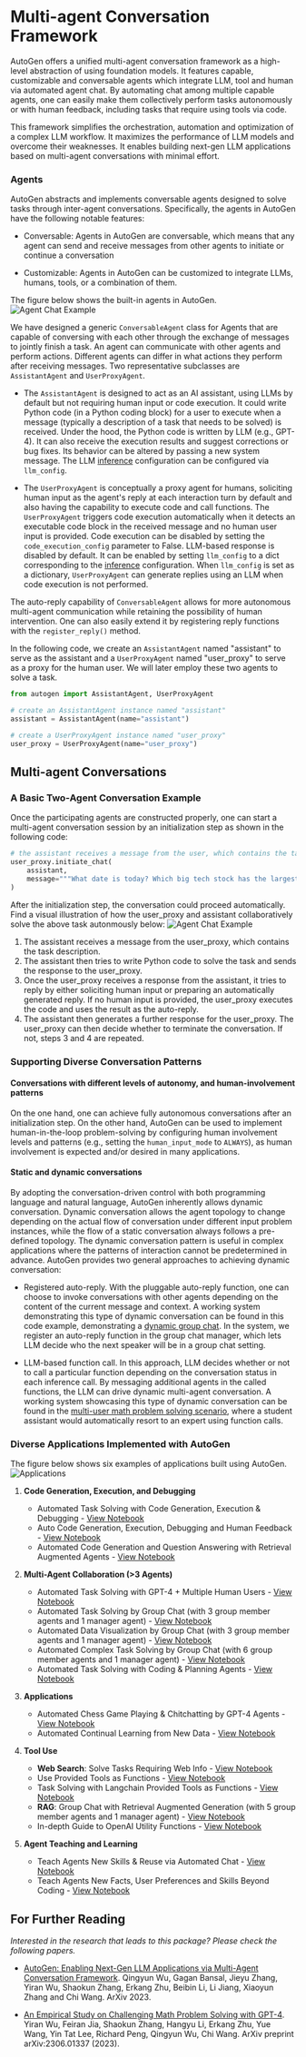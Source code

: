 # Multi-agent Conversation Framework

AutoGen offers a unified multi-agent conversation framework as a high-level abstraction of using foundation models. It features capable, customizable and conversable agents which integrate LLM, tool and human via automated agent chat.
By automating chat among multiple capable agents, one can easily make them collectively perform tasks autonomously or with human feedback, including tasks that require using tools via code.

This framework simplifies the orchestration, automation and optimization of a complex LLM workflow. It maximizes the performance of LLM models and overcome their weaknesses. It enables building next-gen LLM applications based on multi-agent conversations with minimal effort.

### Agents

AutoGen abstracts and implements conversable agents
designed to solve tasks through inter-agent conversations. Specifically, the agents in AutoGen have the following notable features:

- Conversable: Agents in AutoGen are conversable, which means that any agent can send
  and receive messages from other agents to initiate or continue a conversation

- Customizable: Agents in AutoGen can be customized to integrate LLMs, humans, tools, or a combination of them.

The figure below shows the built-in agents in AutoGen.
![Agent Chat Example](images/autogen_agents.png)

We have designed a generic `ConversableAgent` class for Agents that are capable of conversing with each other through the exchange of messages to jointly finish a task. An agent can communicate with other agents and perform actions. Different agents can differ in what actions they perform after receiving messages. Two representative subclasses are `AssistantAgent` and `UserProxyAgent`.

- The `AssistantAgent` is designed to act as an AI assistant, using LLMs by default but not requiring human input or code execution. It could write Python code (in a Python coding block) for a user to execute when a message (typically a description of a task that needs to be solved) is received. Under the hood, the Python code is written by LLM (e.g., GPT-4). It can also receive the execution results and suggest corrections or bug fixes. Its behavior can be altered by passing a new system message. The LLM [inference](#enhanced-inference) configuration can be configured via `llm_config`.

- The `UserProxyAgent` is conceptually a proxy agent for humans, soliciting human input as the agent's reply at each interaction turn by default and also having the capability to execute code and call functions. The `UserProxyAgent` triggers code execution automatically when it detects an executable code block in the received message and no human user input is provided. Code execution can be disabled by setting the `code_execution_config` parameter to False. LLM-based response is disabled by default. It can be enabled by setting `llm_config` to a dict corresponding to the [inference](/docs/Use-Cases/enhanced_inference) configuration. When `llm_config` is set as a dictionary, `UserProxyAgent` can generate replies using an LLM when code execution is not performed.

The auto-reply capability of `ConversableAgent` allows for more autonomous multi-agent communication while retaining the possibility of human intervention.
One can also easily extend it by registering reply functions with the `register_reply()` method.

In the following code, we create an `AssistantAgent` named "assistant" to serve as the assistant and a `UserProxyAgent` named "user_proxy" to serve as a proxy for the human user. We will later employ these two agents to solve a task.

```python
from autogen import AssistantAgent, UserProxyAgent

# create an AssistantAgent instance named "assistant"
assistant = AssistantAgent(name="assistant")

# create a UserProxyAgent instance named "user_proxy"
user_proxy = UserProxyAgent(name="user_proxy")
```

## Multi-agent Conversations

### A Basic Two-Agent Conversation Example

Once the participating agents are constructed properly, one can start a multi-agent conversation session by an initialization step as shown in the following code:

```python
# the assistant receives a message from the user, which contains the task description
user_proxy.initiate_chat(
    assistant,
    message="""What date is today? Which big tech stock has the largest year-to-date gain this year? How much is the gain?""",
)
```

After the initialization step, the conversation could proceed automatically. Find a visual illustration of how the user_proxy and assistant collaboratively solve the above task autonmously below:
![Agent Chat Example](images/agent_example.png)

1. The assistant receives a message from the user_proxy, which contains the task description.
2. The assistant then tries to write Python code to solve the task and sends the response to the user_proxy.
3. Once the user_proxy receives a response from the assistant, it tries to reply by either soliciting human input or preparing an automatically generated reply. If no human input is provided, the user_proxy executes the code and uses the result as the auto-reply.
4. The assistant then generates a further response for the user_proxy. The user_proxy can then decide whether to terminate the conversation. If not, steps 3 and 4 are repeated.

### Supporting Diverse Conversation Patterns

#### Conversations with different levels of autonomy, and human-involvement patterns

On the one hand, one can achieve fully autonomous conversations after an initialization step. On the other hand, AutoGen can be used to implement human-in-the-loop problem-solving by configuring human involvement levels and patterns (e.g., setting the `human_input_mode` to `ALWAYS`), as human involvement is expected and/or desired in many applications.

#### Static and dynamic conversations

By adopting the conversation-driven control with both programming language and natural language, AutoGen inherently allows dynamic conversation. Dynamic conversation allows the agent topology to change depending on the actual flow of conversation under different input problem instances, while the flow of a static conversation always follows a pre-defined topology. The dynamic conversation pattern is useful in complex applications where the patterns of interaction cannot be predetermined in advance. AutoGen provides two general approaches to achieving dynamic conversation:

- Registered auto-reply. With the pluggable auto-reply function, one can choose to invoke conversations with other agents depending on the content of the current message and context. A working system demonstrating this type of dynamic conversation can be found in this code example, demonstrating a [dynamic group chat](https://github.com/microsoft/autogen/blob/main/notebook/agentchat_groupchat.ipynb). In the system, we register an auto-reply function in the group chat manager, which lets LLM decide who the next speaker will be in a group chat setting.

- LLM-based function call. In this approach, LLM decides whether or not to call a particular function depending on the conversation status in each inference call.
  By messaging additional agents in the called functions, the LLM can drive dynamic multi-agent conversation. A working system showcasing this type of dynamic conversation can be found in the [multi-user math problem solving scenario](https://github.com/microsoft/autogen/blob/main/notebook/agentchat_two_users.ipynb), where a student assistant would automatically resort to an expert using function calls.

### Diverse Applications Implemented with AutoGen

The figure below shows six examples of applications built using AutoGen.
![Applications](images/app.png)

1. **Code Generation, Execution, and Debugging**

   - Automated Task Solving with Code Generation, Execution & Debugging - [View Notebook](https://github.com/microsoft/autogen/blob/main/notebook/agentchat_auto_feedback_from_code_execution.ipynb)
   - Auto Code Generation, Execution, Debugging and Human Feedback - [View Notebook](https://github.com/microsoft/autogen/blob/main/notebook/agentchat_human_feedback.ipynb)
   - Automated Code Generation and Question Answering with Retrieval Augmented Agents - [View Notebook](https://github.com/microsoft/autogen/blob/main/notebook/agentchat_RetrieveChat.ipynb)

2. **Multi-Agent Collaboration (>3 Agents)**

   - Automated Task Solving with GPT-4 + Multiple Human Users - [View Notebook](https://github.com/microsoft/autogen/blob/main/notebook/agentchat_two_users.ipynb)
   - Automated Task Solving by Group Chat (with 3 group member agents and 1 manager agent) - [View Notebook](https://github.com/microsoft/autogen/blob/main/notebook/agentchat_groupchat.ipynb)
   - Automated Data Visualization by Group Chat (with 3 group member agents and 1 manager agent) - [View Notebook](https://github.com/microsoft/autogen/blob/main/notebook/agentchat_groupchat_vis.ipynb)
   - Automated Complex Task Solving by Group Chat (with 6 group member agents and 1 manager agent) - [View Notebook](https://github.com/microsoft/autogen/blob/main/notebook/agentchat_groupchat_research.ipynb)
   - Automated Task Solving with Coding & Planning Agents - [View Notebook](https://github.com/microsoft/autogen/blob/main/notebook/agentchat_planning.ipynb)

3. **Applications**

   - Automated Chess Game Playing & Chitchatting by GPT-4 Agents - [View Notebook](https://github.com/microsoft/autogen/blob/main/notebook/agentchat_chess.ipynb)
   - Automated Continual Learning from New Data - [View Notebook](https://github.com/microsoft/autogen/blob/main/notebook/agentchat_stream.ipynb)

4. **Tool Use**

   - **Web Search**: Solve Tasks Requiring Web Info - [View Notebook](https://github.com/microsoft/autogen/blob/main/notebook/agentchat_web_info.ipynb)
   - Use Provided Tools as Functions - [View Notebook](https://github.com/microsoft/autogen/blob/main/notebook/agentchat_function_call.ipynb)
   - Task Solving with Langchain Provided Tools as Functions - [View Notebook](https://github.com/microsoft/autogen/blob/main/notebook/agentchat_function_call.ipynb)
   - **RAG**: Group Chat with Retrieval Augmented Generation (with 5 group member agents and 1 manager agent) - [View Notebook](https://github.com/microsoft/autogen/blob/main/notebook/agentchat_groupchat_RAG.ipynb)
   - In-depth Guide to OpenAI Utility Functions - [View Notebook](https://github.com/microsoft/autogen/blob/main/notebook/oai_openai_utils.ipynb)

5. **Agent Teaching and Learning**
   - Teach Agents New Skills & Reuse via Automated Chat - [View Notebook](https://github.com/microsoft/autogen/blob/main/notebook/agentchat_teaching.ipynb)
   - Teach Agents New Facts, User Preferences and Skills Beyond Coding - [View Notebook](https://github.com/microsoft/autogen/blob/main/notebook/agentchat_teachability.ipynb)

## For Further Reading

_Interested in the research that leads to this package? Please check the following papers._

- [AutoGen: Enabling Next-Gen LLM Applications via Multi-Agent Conversation Framework](https://arxiv.org/abs/2308.08155). Qingyun Wu, Gagan Bansal, Jieyu Zhang, Yiran Wu, Shaokun Zhang, Erkang Zhu, Beibin Li, Li Jiang, Xiaoyun Zhang and Chi Wang. ArXiv 2023.

- [An Empirical Study on Challenging Math Problem Solving with GPT-4](https://arxiv.org/abs/2306.01337). Yiran Wu, Feiran Jia, Shaokun Zhang, Hangyu Li, Erkang Zhu, Yue Wang, Yin Tat Lee, Richard Peng, Qingyun Wu, Chi Wang. ArXiv preprint arXiv:2306.01337 (2023).
